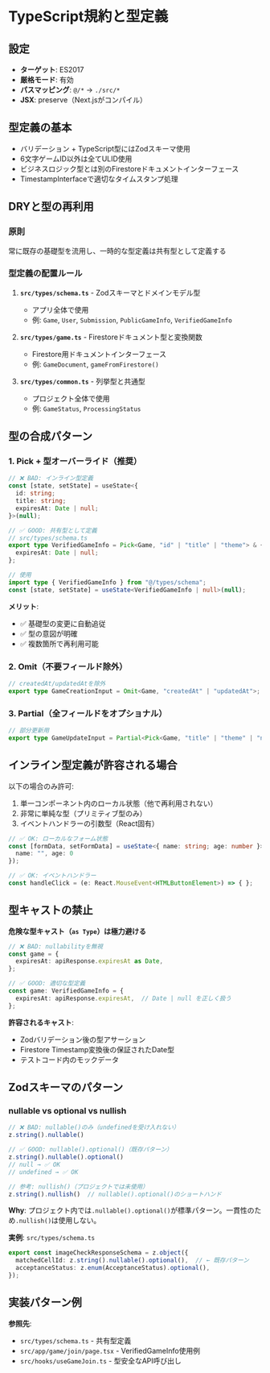 # TypeScript規約と型定義

## 設定

- **ターゲット**: ES2017
- **厳格モード**: 有効
- **パスマッピング**: `@/*` → `./src/*`
- **JSX**: preserve（Next.jsがコンパイル）

## 型定義の基本

- バリデーション + TypeScript型にはZodスキーマ使用
- 6文字ゲームID以外は全てULID使用
- ビジネスロジック型とは別のFirestoreドキュメントインターフェース
- TimestampInterfaceで適切なタイムスタンプ処理

## DRYと型の再利用

### 原則

常に既存の基礎型を流用し、一時的な型定義は共有型として定義する

### 型定義の配置ルール

1. **`src/types/schema.ts`** - Zodスキーマとドメインモデル型
   - アプリ全体で使用
   - 例: `Game`, `User`, `Submission`, `PublicGameInfo`, `VerifiedGameInfo`

2. **`src/types/game.ts`** - Firestoreドキュメント型と変換関数
   - Firestore用ドキュメントインターフェース
   - 例: `GameDocument`, `gameFromFirestore()`

3. **`src/types/common.ts`** - 列挙型と共通型
   - プロジェクト全体で使用
   - 例: `GameStatus`, `ProcessingStatus`

## 型の合成パターン

### 1. Pick + 型オーバーライド（推奨）

```typescript
// ❌ BAD: インライン型定義
const [state, setState] = useState<{
  id: string;
  title: string;
  expiresAt: Date | null;
}>(null);

// ✅ GOOD: 共有型として定義
// src/types/schema.ts
export type VerifiedGameInfo = Pick<Game, "id" | "title" | "theme"> & {
  expiresAt: Date | null;
};

// 使用
import type { VerifiedGameInfo } from "@/types/schema";
const [state, setState] = useState<VerifiedGameInfo | null>(null);
```

**メリット**:

- ✅ 基礎型の変更に自動追従
- ✅ 型の意図が明確
- ✅ 複数箇所で再利用可能

### 2. Omit（不要フィールド除外）

```typescript
// createdAt/updatedAtを除外
export type GameCreationInput = Omit<Game, "createdAt" | "updatedAt">;
```

### 3. Partial（全フィールドをオプショナル）

```typescript
// 部分更新用
export type GameUpdateInput = Partial<Pick<Game, "title" | "theme" | "notes">>;
```

## インライン型定義が許容される場合

以下の場合のみ許可:

1. 単一コンポーネント内のローカル状態（他で再利用されない）
2. 非常に単純な型（プリミティブ型のみ）
3. イベントハンドラーの引数型（React固有）

```typescript
// ✅ OK: ローカルなフォーム状態
const [formData, setFormData] = useState<{ name: string; age: number }>({ 
  name: "", age: 0 
});

// ✅ OK: イベントハンドラー
const handleClick = (e: React.MouseEvent<HTMLButtonElement>) => { };
```

## 型キャストの禁止

**危険な型キャスト（`as Type`）は極力避ける**

```typescript
// ❌ BAD: nullabilityを無視
const game = {
  expiresAt: apiResponse.expiresAt as Date,
};

// ✅ GOOD: 適切な型定義
const game: VerifiedGameInfo = {
  expiresAt: apiResponse.expiresAt,  // Date | null を正しく扱う
};
```

**許容されるキャスト**:

- Zodバリデーション後の型アサーション
- Firestore Timestamp変換後の保証されたDate型
- テストコード内のモックデータ

## Zodスキーマのパターン

### nullable vs optional vs nullish

```typescript
// ❌ BAD: nullable()のみ（undefinedを受け入れない）
z.string().nullable()

// ✅ GOOD: nullable().optional()（既存パターン）
z.string().nullable().optional()
// null → ✅ OK
// undefined → ✅ OK

// 参考: nullish()（プロジェクトでは未使用）
z.string().nullish()  // nullable().optional()のショートハンド
```

**Why**: プロジェクト内では`.nullable().optional()`が標準パターン。一貫性のため`.nullish()`は使用しない。

**実例**: `src/types/schema.ts`

```typescript
export const imageCheckResponseSchema = z.object({
  matchedCellId: z.string().nullable().optional(),  // ← 既存パターン
  acceptanceStatus: z.enum(AcceptanceStatus).optional(),
});
```

## 実装パターン例

**参照先**:

- `src/types/schema.ts` - 共有型定義
- `src/app/game/join/page.tsx` - VerifiedGameInfo使用例
- `src/hooks/useGameJoin.ts` - 型安全なAPI呼び出し
